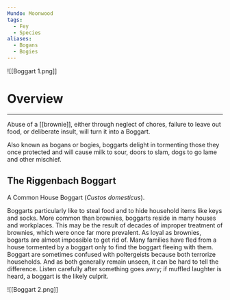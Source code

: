 ```yaml
---
Mundo: Moonwood
tags:
  - Fey
  - Species
aliases:
  - Bogans
  - Bogies
---
```

![[Boggart 1.png]]
# Overview
---
Abuse of a [[brownie]], either through neglect of chores, failure to leave out food, or deliberate insult, will turn it into a Boggart. 

Also known as bogans or bogies, boggarts delight in tormenting those they once protected and will cause milk to sour, doors to slam, dogs to go lame and other mischief. 

## The Riggenbach Boggart

A Common House Boggart (_Custos domesticus_). 

Boggarts particularly like to steal food and to hide household items like keys and socks. More common than brownies, boggarts reside in many houses and workplaces. This may be the result of decades of improper treatment of brownies, which were once far more prevalent. As loyal as brownies, bogarts are almost impossible to get rid of. Many families have fled from a house tormented by a boggart only to find the boggart fleeing with them. Boggart are sometimes confused with poltergeists because both terrorize households. And as both generally remain unseen, it can be hard to tell the difference. Listen carefully after something goes awry; if muffled laughter is heard, a boggart is the likely culprit.



![[Boggart 2.png]]